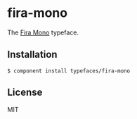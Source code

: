 # fira-mono

  The [Fira Mono](https://github.com/mozilla/Fira) typeface.

## Installation

    $ component install typefaces/fira-mono

## License

  MIT